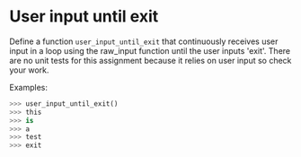 # User input until exit

Define a function `user_input_until_exit` that continuously receives user input 
in a loop using the raw_input function until the user inputs 'exit'. There are
no unit tests for this assignment because it relies on user input so check
your work. 


Examples:

```python
>>> user_input_until_exit()
>>> this
>>> is
>>> a
>>> test
>>> exit
```
